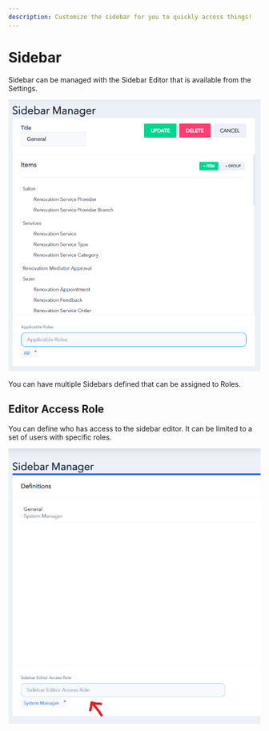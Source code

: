 ```yaml
---
description: Customize the sidebar for you to quickly access things!
---
```


# Sidebar

Sidebar can be managed with the Sidebar Editor that is available from the Settings.

![Sidebar Editor](../.gitbook/assets/image%20%281%29.png)

You can have multiple Sidebars defined that can be assigned to Roles.

## Editor Access Role

You can define who has access to the sidebar editor. It can be limited to a set of users with specific roles.

![](../.gitbook/assets/image%20%282%29.png)


